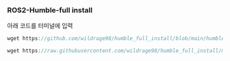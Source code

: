 ### ROS2-Humble-full install

아래 코드를 터미널에 입력

```javascript
wget https://github.com/wildrage98/humble_full_install/blob/main/humble_full_install.sh && chmod 755 ./humble_full_install.sh && ./humble_full_install.sh
```

```javascript
wget https://raw.githubusercontent.com/wildrage98/humble_full_install/main/humble_full_install.sh; chmod +x humble_full_install.sh; ./humble_full_install.sh
```
